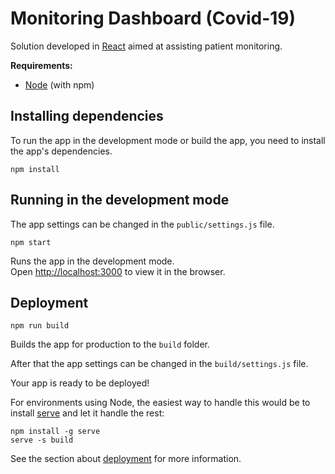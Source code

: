 # Monitoring Dashboard (Covid-19)

Solution developed in [React](https://reactjs.org) aimed at assisting patient monitoring.

**Requirements:**
* [Node](https://nodejs.org) (with npm)

## Installing dependencies

To run the app in the development mode or build the app, you need to install the app's dependencies.

```
npm install
```

## Running in the development mode

The app settings can be changed in the `public/settings.js` file.

```
npm start
```

Runs the app in the development mode.  
Open [http://localhost:3000](http://localhost:3000) to view it in the browser.

## Deployment

```
npm run build
```

Builds the app for production to the `build` folder.

After that the app settings can be changed in the `build/settings.js` file.

Your app is ready to be deployed!

For environments using Node, the easiest way to handle this would be to install [serve](https://github.com/zeit/serve) and let it handle the rest:

```
npm install -g serve
serve -s build
```

See the section about [deployment](https://facebook.github.io/create-react-app/docs/deployment) for more information.
